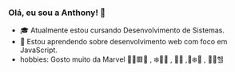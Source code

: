 ### Olá, eu sou a Anthony! 👋

- 🎓 Atualmente estou cursando Desenvolvimento de Sistemas.
- 🌱 Estou aprendendo sobre desenvolvimento web com foco em JavaScript.
-  hobbies: Gosto muito da Marvel 🧙‍♀️🟥🔮 , ❄️🎤🎶 , 🦈🐾 ,💎❄️🧠 , 🧲🤘헬
